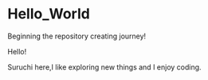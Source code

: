 # Hello_World
Beginning the repository creating journey!

Hello!

Suruchi here,I like exploring new things and I enjoy coding.
